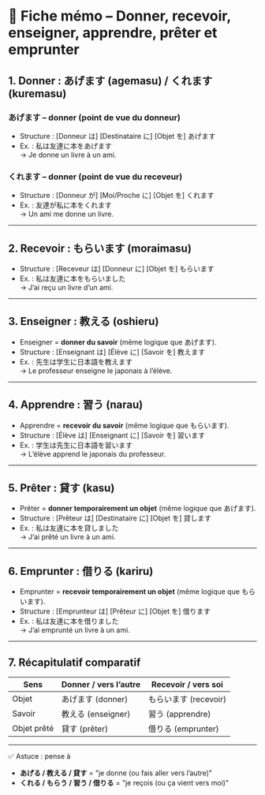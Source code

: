 # 📘 Fiche mémo – Donner, recevoir, enseigner, apprendre, prêter et emprunter

## 1. Donner : あげます (agemasu) / くれます (kuremasu)

### あげます – donner (point de vue du donneur)
- Structure : [Donneur は] [Destinataire に] [Objet を] あげます  
- Ex. : 私は友達に本をあげます  
→ Je donne un livre à un ami.

### くれます – donner (point de vue du receveur)
- Structure : [Donneur が] [Moi/Proche に] [Objet を] くれます  
- Ex. : 友達が私に本をくれます  
→ Un ami me donne un livre.

---

## 2. Recevoir : もらいます (moraimasu)
- Structure : [Receveur は] [Donneur に] [Objet を] もらいます  
- Ex. : 私は友達に本をもらいました  
→ J’ai reçu un livre d’un ami.

---

## 3. Enseigner : 教える (oshieru)
- Enseigner = **donner du savoir** (même logique que あげます).  
- Structure : [Enseignant は] [Élève に] [Savoir を] 教えます  
- Ex. : 先生は学生に日本語を教えます  
→ Le professeur enseigne le japonais à l’élève.

---

## 4. Apprendre : 習う (narau)
- Apprendre = **recevoir du savoir** (même logique que もらいます).  
- Structure : [Élève は] [Enseignant に] [Savoir を] 習います  
- Ex. : 学生は先生に日本語を習います  
→ L’élève apprend le japonais du professeur.

---

## 5. Prêter : 貸す (kasu)
- Prêter = **donner temporairement un objet** (même logique que あげます).  
- Structure : [Prêteur は] [Destinataire に] [Objet を] 貸します  
- Ex. : 私は友達に本を貸しました  
→ J’ai prêté un livre à un ami.

---

## 6. Emprunter : 借りる (kariru)
- Emprunter = **recevoir temporairement un objet** (même logique que もらいます).  
- Structure : [Emprunteur は] [Prêteur に] [Objet を] 借ります  
- Ex. : 私は友達に本を借りました  
→ J’ai emprunté un livre à un ami.

---

## 7. Récapitulatif comparatif

| Sens        | Donner / vers l’autre          | Recevoir / vers soi         |
|-------------|--------------------------------|------------------------------|
| Objet       | あげます (donner)              | もらいます (recevoir)        |
| Savoir      | 教える (enseigner)             | 習う (apprendre)             |
| Objet prêté | 貸す (prêter)                  | 借りる (emprunter)           |

---

✅ Astuce : pense à  
- **あげる / 教える / 貸す** = "je donne (ou fais aller vers l’autre)"  
- **くれる / もらう / 習う / 借りる** = "je reçois (ou ça vient vers moi)"  
